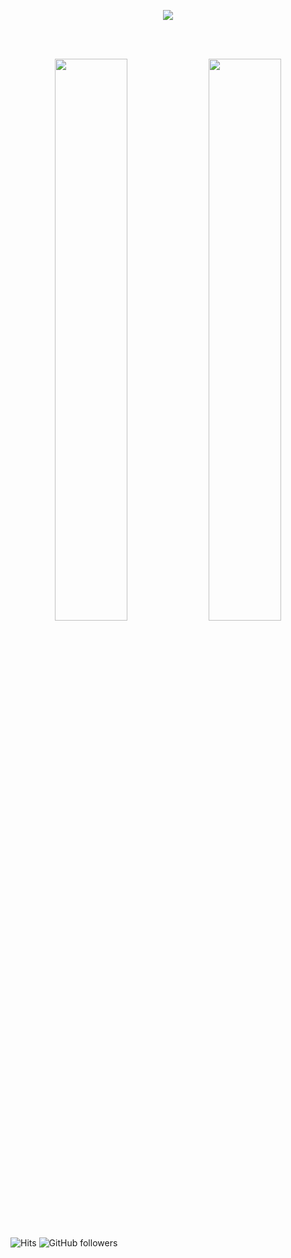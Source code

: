 

<!--
**yeongeun11/yeongeun11** is a ✨ _special_ ✨ repository because its `README.md` (this file) appears on your GitHub profile.

Here are some ideas to get you started:

- 🔭 I’m currently working on ...
- 🌱 I’m currently learning ...
- 👯 I’m looking to collaborate on ...
- 🤔 I’m looking for help with ...
- 💬 Ask me about ...
- 📫 How to reach me: ...
- 😄 Pronouns: ...
- ⚡ Fun fact: ...
-->
<br><br>
<p align="center">
  <a href="https://git.io/typing-svg">
    <img src="https://readme-typing-svg.herokuapp.com?size=40&color=32CD32&font=Pacifico&center=true&vCenter=true&lines=Hi+I'm+yeongeun" />
  </a>
</p>
<br><br>
<p align="center">
  <img src="https://github-profile-summary-cards.vercel.app/api/cards/profile-details?username=yeongeun11&theme=solarized" width="48%" />
  <img src="https://github-readme-stats.vercel.app/api?username=yeongeun11&count_private=true&show_icons=true&theme=default&title_color=228B22&icon_color=32CD32&text_color=006400&bg_color=ffffff" width="48%" />
</p>

![Hits](https://hits.seeyoufarm.com/api/count/incr/badge.svg?url=https://github.com/yeongeun11&title=hits&edge_flat=false&color=32CD32)
![GitHub followers](https://img.shields.io/github/followers/yeongeun11?style=social)
